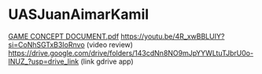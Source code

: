# UASJuanAimarKamil
[GAME CONCEPT DOCUMENT.pdf](https://github.com/JuanKamil123/UASJuanAimarKamil/files/13371550/GAME.CONCEPT.DOCUMENT.pdf)
https://youtu.be/4R_xwBBLUIY?si=CoNhSGTxB3IoRnvo (video review)
https://drive.google.com/drive/folders/143cdNn8NO9mJpYYWLtuTJbrU0o-INUZ_?usp=drive_link (link gdrive app)
